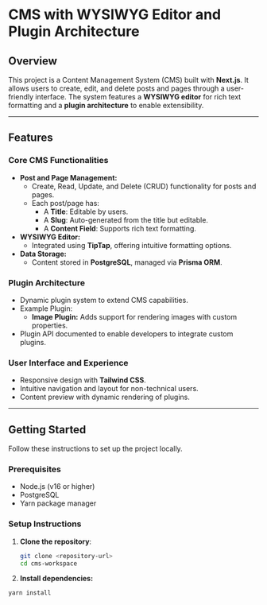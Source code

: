 # CMS with WYSIWYG Editor and Plugin Architecture

## Overview
This project is a Content Management System (CMS) built with **Next.js**. It allows users to create, edit, and delete posts and pages through a user-friendly interface. The system features a **WYSIWYG editor** for rich text formatting and a **plugin architecture** to enable extensibility.

---

## Features

### Core CMS Functionalities
- **Post and Page Management:**
  - Create, Read, Update, and Delete (CRUD) functionality for posts and pages.
  - Each post/page has:
    - A **Title**: Editable by users.
    - A **Slug**: Auto-generated from the title but editable.
    - A **Content Field**: Supports rich text formatting.
- **WYSIWYG Editor:**
  - Integrated using **TipTap**, offering intuitive formatting options.
- **Data Storage:**
  - Content stored in **PostgreSQL**, managed via **Prisma ORM**.

### Plugin Architecture
- Dynamic plugin system to extend CMS capabilities.
- Example Plugin:
  - **Image Plugin:** Adds support for rendering images with custom properties.
- Plugin API documented to enable developers to integrate custom plugins.

### User Interface and Experience
- Responsive design with **Tailwind CSS**.
- Intuitive navigation and layout for non-technical users.
- Content preview with dynamic rendering of plugins.

---

## Getting Started

Follow these instructions to set up the project locally.

### Prerequisites
- Node.js (v16 or higher)
- PostgreSQL
- Yarn package manager

### Setup Instructions

1. **Clone the repository**:
   ```bash
   git clone <repository-url>
   cd cms-workspace

2. **Install dependencies:**

`yarn install`